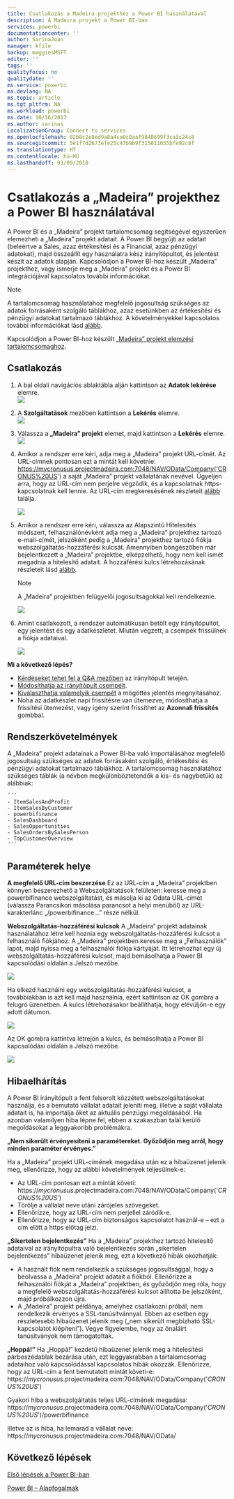 ```yaml
---
title: Csatlakozás a Madeira projekthez a Power BI használatával
description: A Madeira projekt a Power BI-ban
services: powerbi
documentationcenter: ''
author: SarinaJoan
manager: kfile
backup: maggiesMSFT
editor: ''
tags: ''
qualityfocus: no
qualitydate: ''
ms.service: powerbi
ms.devlang: NA
ms.topic: article
ms.tgt_pltfrm: NA
ms.workload: powerbi
ms.date: 10/16/2017
ms.author: sarinas
LocalizationGroup: Connect to services
ms.openlocfilehash: 02b8c2e8ed9a8a4ca0c8aaf9848699f3ca3c24c8
ms.sourcegitcommit: 5e1f7d2673efe25c47b9b9f315011055bfe92c8f
ms.translationtype: HT
ms.contentlocale: hu-HU
ms.lasthandoff: 03/09/2018
---
```

# <a name="connect-to-project-madeira-with-power-bi"></a>Csatlakozás a „Madeira” projekthez a Power BI használatával
A Power BI és a „Madeira” projekt tartalomcsomag segítségével egyszerűen elemezheti a „Madeira” projekt adatait. A Power BI begyűjti az adatait (beleértve a Sales, azaz értékesítési és a Financial, azaz pénzügyi adatokat), majd összeállít egy használatra kész irányítópultot, és jelentést készít az adatok alapján.
Kapcsolódjon a Power BI-hoz készült „Madeira” projekthez, vagy ismerje meg a „Madeira” projekt és a Power BI integrációjával kapcsolatos további információkat.

>[!NOTE]
>A tartalomcsomag használatához megfelelő jogosultság szükséges az adatok forrásaként szolgáló táblákhoz, azaz esetünkben az értékesítési és pénzügyi adatokat tartalmazó táblákhoz. A követelményekkel kapcsolatos további információkat lásd [alább](#Requirements).

Kapcsolódjon a Power BI-hoz készült [„Madeira” projekt elemzési tartalomcsomaghoz](https://app.powerbi.com/getdata/services/project-madeira).

## <a name="how-to-connect"></a>Csatlakozás
1. A bal oldali navigációs ablaktábla alján kattintson az **Adatok lekérése** elemre.  
    ![](media/service-connect-to-project-madeira/getdata.png)
2. A **Szolgáltatások** mezőben kattintson a **Lekérés** elemre.  
    ![](media/service-connect-to-project-madeira/services.png)
3. Válassza a **„Madeira” projekt** elemet, majd kattintson a **Lekérés** elemre.  
    ![](media/service-connect-to-project-madeira/projectmadeira.png)
4. Amikor a rendszer erre kéri, adja meg a „Madeira” projekt URL-címét. Az URL-címnek pontosan ezt a mintát kell követnie: https://mycronusus.projectmadeira.com:7048/NAV/OData/Company('CRONUS%20US') a saját „Madeira” projekt vállalatának nevével. Ügyeljen arra, hogy az URL-cím nem perjelre végződik, és a kapcsolatnak https-kapcsolatnak kell lennie. Az URL-cím megkeresésének részleteit [alább](#FindingParams) találja.  
   
    ![](media/service-connect-to-project-madeira/params.png)
5. Amikor a rendszer erre kéri, válassza az Alapszintű Hitelesítés módszert, felhasználónévként adja meg a „Madeira” projekthez tartozó e-mail-címét, jelszóként pedig a „Madeira” projekthez tartozó fiókja webszolgáltatás-hozzáférési kulcsát. Amennyiben böngészőben már bejelentkezett a „Madeira” projektbe, elképzelhető, hogy nem kell ismét megadnia a hitelesítő adatait. A hozzáférési kulcs létrehozásának részleteit lásd [alább](#FindingParams).  
   
    >[!NOTE]
    >A „Madeira” projektben felügyelői jogosultságokkal kell rendelkeznie.
   
   ![](media/service-connect-to-project-madeira/creds.png)
6. Amint csatlakozott, a rendszer automatikusan betölt egy irányítópultot, egy jelentést és egy adatkészletet. Miután végzett, a csempék frissülnek a fiókja adataival.  
   
    ![](media/service-connect-to-project-madeira/dashboard.png)

**Mi a következő lépés?**

* [Kérdéseket tehet fel a Q&A mezőben](power-bi-q-and-a.md) az irányítópult tetején.
* [Módosíthatja az irányítópult csempéit](service-dashboard-edit-tile.md).
* [Kiválaszthatja valamelyik csempét](service-dashboard-tiles.md) a mögöttes jelentés megnyitásához.
* Noha az adatkészlet napi frissítésre van ütemezve, módosíthatja a frissítési ütemezést, vagy igény szerint frissíthet az **Azonnali frissítés** gombbal.

<a name="Requirements"></a>

## <a name="system-requirements"></a>Rendszerkövetelmények
A „Madeira” projekt adatainak a Power BI-ba való importálásához megfelelő jogosultság szükséges az adatok forrásaként szolgáló, értékesítési és pénzügyi adatokat tartalmazó táblákhoz. A tartalomcsomag használatához szükséges táblák (a névben megkülönböztetendők a kis- és nagybetűk) az alábbiak:  
 
    ´´´ 
    - ItemSalesAndProfit  
    - ItemSalesByCustomer  
    - powerbifinance  
    - SalesDashboard  
    - SalesOpportunities  
    - SalesOrdersBySalesPerson  
    - TopCustomerOverview  
    ´´´ 

<a name="FindingParams"></a>

## <a name="finding-parameters"></a>Paraméterek helye
**A megfelelő URL-cím beszerzése** Ez az URL-cím a „Madeira” projektben könnyen beszerezhető a Webszolgáltatások felületen: keresse meg a powerbifinance webszolgáltatást, és másolja ki az Odata URL-címét (válassza Parancsikon másolása parancsot a helyi menüből) az URL-karakterlánc „/powerbifinance…” része nélkül.

**Webszolgáltatás-hozzáférési kulcsok** A „Madeira” projekt adatainak használatához létre kell hoznia egy webszolgáltatás-hozzáférési kulcsot a felhasználó fiókjához. A „Madeira” projektben keresse meg a „Felhasználók” lapot, majd nyissa meg a felhasználói fiókja kártyáját. Itt létrehozhat egy új webszolgáltatás-hozzáférési kulcsot, majd bemásolhatja a Power BI kapcsolódási oldalán a Jelszó mezőbe.

![](media/service-connect-to-project-madeira/accesskey.png)

Ha elkezd használni egy webszolgáltatás-hozzáférési kulcsot, a továbbiakban is azt kell majd használnia, ezért kattintson az OK gombra a felugró üzenetben.
A kulcs létrehozásakor beállíthatja, hogy elévüljön-e egy adott dátumon.

![](media/service-connect-to-project-madeira/accesskey2.png)

Az OK gombra kattintva létrejön a kulcs, és bemásolhatja a Power BI kapcsolódási oldalán a Jelszó mezőbe.

![](media/service-connect-to-project-madeira/accesskey3.png)

## <a name="troubleshooting"></a>Hibaelhárítás
A Power BI irányítópult a fent felsorolt közzétett webszolgáltatásokat használja, és a bemutató vállalat adatait jeleníti meg, illetve a saját vállalata adatait is, ha importálja őket az aktuális pénzügyi megoldásából. Ha azonban valamilyen hiba lépne fel, ebben a szakaszban talál kerülő megoldásokat a leggyakoribb problémákra.

**„Nem sikerült érvényesíteni a paramétereket. Győződjön meg arról, hogy minden paraméter érvényes.”**

Ha a „Madeira” projekt URL-címének megadása után ez a hibaüzenet jelenik meg, ellenőrizze, hogy az alábbi követelmények teljesülnek-e:  

   - Az URL-cím pontosan ezt a mintát követi: https://*mycronusus*.projectmadeira.com:7048/NAV/OData/Company('*CRONUS%20US*')  
   - Törölje a vállalat neve utáni zárójeles szövegeket.  
   - Ellenőrizze, hogy az URL-cím nem perjellel záródik-e.  
   - Ellenőrizze, hogy az URL-cím biztonságos kapcsolatot használ-e – ezt a cím előtt a https előtag jelzi.  

**„Sikertelen bejelentkezés”** Ha a „Madeira” projekthez tartozó hitelesítő adataival az irányítópultra való bejelentkezés során „sikertelen bejelentkezés” hibaüzenet jelenik meg, ezt a következő hibák okozhatják:  

   - A használt fiók nem rendelkezik a szükséges jogosultsággal, hogy a beolvassa a „Madeira” projekt adatait a fiókból. Ellenőrizze a felhasználói fiókját a „Madeira” projektben, és győződjön meg róla, hogy a megfelelő webszolgáltatás-hozzáférési kulcsot állította be jelszóként, majd próbálkozzon újra.  
   - A „Madeira” projekt példánya, amelyhez csatlakozni próbál, nem rendelkezik érvényes a SSL-tanúsítvánnyal. Ebben az esetben egy részletesebb hibaüzenet jelenik meg („nem sikerült megbízható SSL-kapcsolatot kiépíteni”). Vegye figyelembe, hogy az önaláírt tanúsítványok nem támogatottak.  

**„Hoppá!”** Ha „Hoppá!” kezdetű hibaüzenet jelenik meg a hitelesítési párbeszédablak bezárása után, ezt leggyakrabban a tartalomcsomag adataihoz való kapcsolódással kapcsolatos hibák okozzák. Ellenőrizze, hogy az URL-cím a fent bemutatott mintát követi-e:  
    https://*mycronusus*.projectmadeira.com:7048/NAV/OData/Company('*CRONUS%20US*')

Gyakori hiba a webszolgáltatás teljes URL-címének megadása:  
    https://*mycronusus*.projectmadeira.com:7048/NAV/OData/Company('*CRONUS%20US*')/powerbifinance

Illetve az is hiba, ha lemarad a vállalat neve:   
    https://*mycronusus*.projectmadeira.com:7048/NAV/OData/

## <a name="next-steps"></a>Következő lépések
[Első lépések a Power BI-ban](service-get-started.md)

[Power BI – Alapfogalmak](service-basic-concepts.md)

